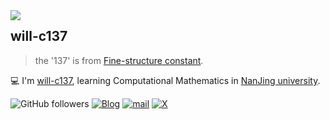<a href="#">
<img align="left" src='https://github-readme-stats.vercel.app/api?username=will-c137&show_icons=true&theme=tokyonight'>
</a>  

## will-c137

> the '137' is from [Fine-structure constant](https://en.wikipedia.org/wiki/Fine-structure_constant?useskin=vector).

💻 I'm [will-c137](will-c137.github.io), learning Computational Mathematics in [NanJing university](https://www.nju.edu.cn).

![GitHub followers](https://img.shields.io/github/followers/will-c137)
[![Blog](https://img.shields.io/badge/blog-@will-c137.svg)](https://will-c137.github.io)
[![mail](https://img.shields.io/badge/mail-@will-c137.svg)](mailto:willunhappy@gmail.com)
[![X](https://img.shields.io/badge/X-@willMayday-1.svg)](https://twitter.com/WillMayday)
